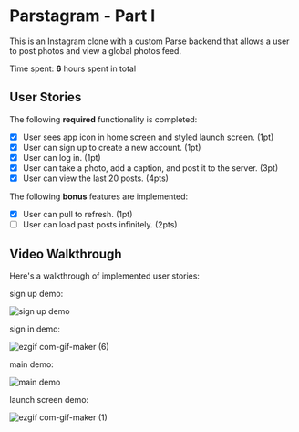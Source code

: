 # Parstagram - Part I

This is an Instagram clone with a custom Parse backend that allows a user to post photos and view a global photos feed.

Time spent: **6** hours spent in total

## User Stories

The following **required** functionality is completed:

- [x] User sees app icon in home screen and styled launch screen. (1pt)
- [x] User can sign up to create a new account. (1pt)
- [x] User can log in. (1pt)
- [x] User can take a photo, add a caption, and post it to the server. (3pt)
- [x] User can view the last 20 posts. (4pts)

The following **bonus** features are implemented:

- [x] User can pull to refresh. (1pt)
- [ ] User can load past posts infinitely. (2pts)

## Video Walkthrough

Here's a walkthrough of implemented user stories:

sign up demo:

![sign up demo](https://user-images.githubusercontent.com/78234140/155264316-3d627944-a5de-4d5e-b2ca-fd9dff9983a7.gif)

sign in demo:

![ezgif com-gif-maker (6)](https://user-images.githubusercontent.com/78234140/155263428-f2a99f6a-d297-4d0c-ad14-ee3add99887a.gif)

main demo:

![main demo](https://user-images.githubusercontent.com/78234140/155265215-3d7f2f48-eb33-4517-b73d-7823dec2d70d.gif)

launch screen demo:

![ezgif com-gif-maker (1)](https://user-images.githubusercontent.com/78234140/155414058-1132f5c2-bf40-48c8-992d-21fe2536cfe0.gif)


